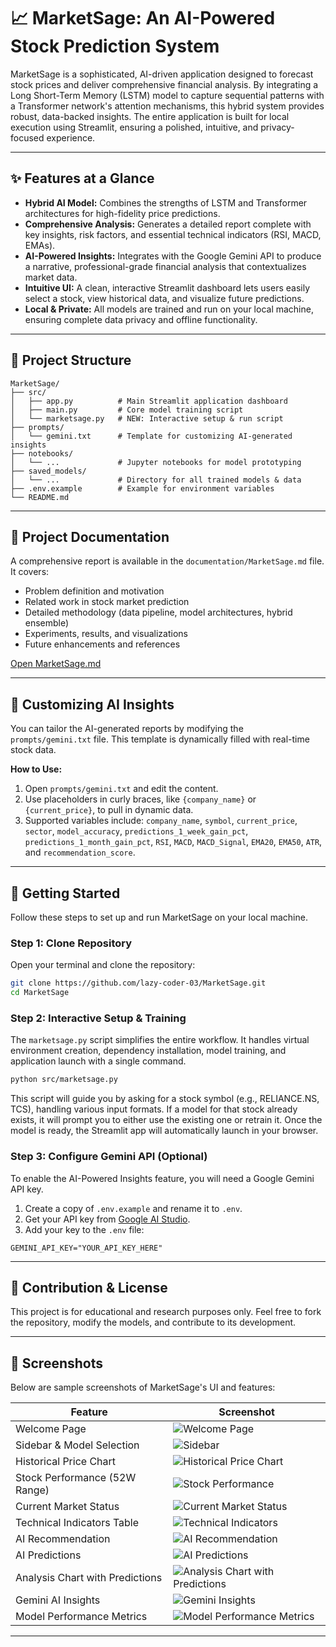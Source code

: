 
# 📈 MarketSage: An AI-Powered Stock Prediction System

MarketSage is a sophisticated, AI-driven application designed to forecast stock prices and deliver comprehensive financial analysis. By integrating a Long Short-Term Memory (LSTM) model to capture sequential patterns with a Transformer network's attention mechanisms, this hybrid system provides robust, data-backed insights. The entire application is built for local execution using Streamlit, ensuring a polished, intuitive, and privacy-focused experience.

---

## ✨ Features at a Glance

- **Hybrid AI Model:** Combines the strengths of LSTM and Transformer architectures for high-fidelity price predictions.
- **Comprehensive Analysis:** Generates a detailed report complete with key insights, risk factors, and essential technical indicators (RSI, MACD, EMAs).
- **AI-Powered Insights:** Integrates with the Google Gemini API to produce a narrative, professional-grade financial analysis that contextualizes market data.
- **Intuitive UI:** A clean, interactive Streamlit dashboard lets users easily select a stock, view historical data, and visualize future predictions.
- **Local & Private:** All models are trained and run on your local machine, ensuring complete data privacy and offline functionality.

---

## 📁 Project Structure

```text
MarketSage/
├── src/
│   ├── app.py          # Main Streamlit application dashboard
│   ├── main.py         # Core model training script
│   └── marketsage.py   # NEW: Interactive setup & run script
├── prompts/
│   └── gemini.txt      # Template for customizing AI-generated insights
├── notebooks/
│   └── ...             # Jupyter notebooks for model prototyping
├── saved_models/
│   └── ...             # Directory for all trained models & data
├── .env.example        # Example for environment variables
└── README.md
```

---
## 📖 Project Documentation

A comprehensive report is available in the `documentation/MarketSage.md` file. It covers:

- Problem definition and motivation
- Related work in stock market prediction
- Detailed methodology (data pipeline, model architectures, hybrid ensemble)
- Experiments, results, and visualizations
- Future enhancements and references

[Open MarketSage.md](documentation/MARKETSAGE.md.md)

---

## 🎨 Customizing AI Insights

You can tailor the AI-generated reports by modifying the `prompts/gemini.txt` file. This template is dynamically filled with real-time stock data.

**How to Use:**

1. Open `prompts/gemini.txt` and edit the content.
2. Use placeholders in curly braces, like `{company_name}` or `{current_price}`, to pull in dynamic data.
3. Supported variables include: `company_name`, `symbol`, `current_price`, `sector`, `model_accuracy`, `predictions_1_week_gain_pct`, `predictions_1_month_gain_pct`, `RSI`, `MACD`, `MACD_Signal`, `EMA20`, `EMA50`, `ATR`, and `recommendation_score`.

---

## 🚀 Getting Started

Follow these steps to set up and run MarketSage on your local machine.

### Step 1: Clone Repository

Open your terminal and clone the repository:

```bash
git clone https://github.com/lazy-coder-03/MarketSage.git
cd MarketSage
```

### Step 2: Interactive Setup & Training

The `marketsage.py` script simplifies the entire workflow. It handles virtual environment creation, dependency installation, model training, and application launch with a single command.

```bash
python src/marketsage.py
```

This script will guide you by asking for a stock symbol (e.g., RELIANCE.NS, TCS), handling various input formats. If a model for that stock already exists, it will prompt you to either use the existing one or retrain it. Once the model is ready, the Streamlit app will automatically launch in your browser.

### Step 3: Configure Gemini API (Optional)

To enable the AI-Powered Insights feature, you will need a Google Gemini API key.

1. Create a copy of `.env.example` and rename it to `.env`.
2. Get your API key from [Google AI Studio](https://aistudio.google.com/app/apikey).
3. Add your key to the `.env` file:

```text
GEMINI_API_KEY="YOUR_API_KEY_HERE"
```

---

## 🤝 Contribution & License

This project is for educational and research purposes only. Feel free to fork the repository, modify the models, and contribute to its development.


---

## 📸 Screenshots

Below are sample screenshots of MarketSage's UI and features:

| Feature | Screenshot |
|---------|------------|
| Welcome Page | ![Welcome Page](images/Welcome_Page.png) |
| Sidebar & Model Selection | ![Sidebar](images/Sidebar.png) |
| Historical Price Chart | ![Historical Price Chart](images/Historical_Price_Chart.png) |
| Stock Performance (52W Range) | ![Stock Performance](images/Stock_Performance.png) |
| Current Market Status | ![Current Market Status](images/Current_Market_Status.png) |
| Technical Indicators Table | ![Technical Indicators](images/Technical_indicators.png) |
| AI Recommendation | ![AI Recommendation](images/AI_Recomendation.png) |
| AI Predictions | ![AI Predictions](images/AI_Predictions.png) |
| Analysis Chart with Predictions | ![Analysis Chart with Predictions](images/Analysis_Chart_with_Predictions.png) |
| Gemini AI Insights | ![Gemini Insights](images/Gemini_insights.png) |
| Model Performance Metrics | ![Model Performance Metrics](images/Model_performance_metrics.png) |
---